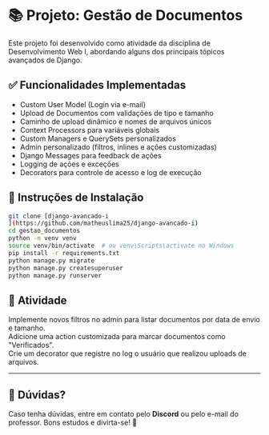 
# 📚 Projeto: Gestão de Documentos

Este projeto foi desenvolvido como atividade da disciplina de Desenvolvimento Web I, abordando alguns dos principais tópicos avançados de Django.

## ✅ Funcionalidades Implementadas
- Custom User Model (Login via e-mail)
- Upload de Documentos com validações de tipo e tamanho
- Caminho de upload dinâmico e nomes de arquivos únicos
- Context Processors para variáveis globais
- Custom Managers e QuerySets personalizados
- Admin personalizado (filtros, inlines e ações customizadas)
- Django Messages para feedback de ações
- Logging de ações e exceções
- Decorators para controle de acesso e log de execução

## 🚀 Instruções de Instalação

```bash
git clone [django-avancado-i
](https://github.com/matheuslima25/django-avancado-i)
cd gestao_documentos
python -m venv venv
source venv/bin/activate  # ou venv\Scripts\activate no Windows
pip install -r requirements.txt
python manage.py migrate
python manage.py createsuperuser
python manage.py runserver
```

## 📌 Atividade
Implemente novos filtros no admin para listar documentos por data de envio e tamanho.  
Adicione uma action customizada para marcar documentos como "Verificados".  
Crie um decorator que registre no log o usuário que realizou uploads de arquivos.  

---

## 🤝 **Dúvidas?**

Caso tenha dúvidas, entre em contato pelo **Discord** ou pelo e-mail do professor. Bons estudos e divirta-se! 🐍